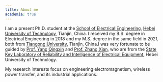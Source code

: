 ```yaml
---
title: About me
academia: true
---
```

I am a present Ph.D. student at the [School of Electrical Engineering](https://ee.hebut.edu.cn/), [Hebei University of Technology](https://www.hebut.edu.cn/), Tianjin, China. I received my B.S. degree in Electrical Engineering in 2018 and my M.S. degree in the same field in 2021, both from [Tiangong University](https://www.tiangong.edu.cn/main.htm), Tianjin, China.I was very fortunate to be guided by [Prof. Yang Qingxin](https://ee.hebut.edu.cn/szdw/jsml/Y/c573fe21a1384f15ba314cbf7f094008.html#main) and [Prof. Zhang Xian](https://ee.hebut.edu.cn/szdw/jsml/Z/ed09ec4d87f04b2ea4f4cb5476312865.html#main), who are from the [State Key Laboratory of Reliability and Intelligence of Electrical Equipment](https://eeri.hebut.edu.cn/tdjs/xsdtr/index.html), Hebei University of Technology.

My research interests focus on engineering electromagnetism, wireless power transfer, and its industrial applications.
